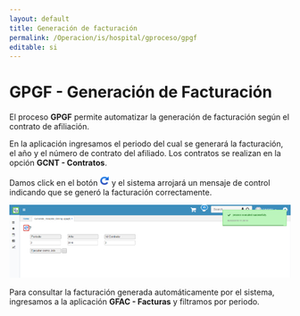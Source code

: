 ```yaml
---
layout: default
title: Generación de facturación
permalink: /Operacion/is/hospital/gproceso/gpgf
editable: si
---
```


# GPGF - Generación de Facturación

El proceso **GPGF** permite automatizar la generación de facturación según el contrato de afiliación.  

En la aplicación ingresamos el periodo del cual se generará la facturación, el año y el número de contrato del afiliado. Los contratos se realizan en la opción **GCNT - Contratos**.  

Damos click en el botón ![](actualizar.png) y el sistema arrojará un mensaje de control indicando que se generó la facturación correctamente.  

![](gpgf.png)

Para consultar la facturación generada automáticamente por el sistema, ingresamos a la aplicación **GFAC - Facturas** y filtramos por periodo.  

